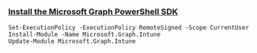 ### [Install the Microsoft Graph PowerShell SDK](https://learn.microsoft.com/en-us/powershell/microsoftgraph/installation?view=graph-powershell-1.0)

```
Set-ExecutionPolicy -ExecutionPolicy RemoteSigned -Scope CurrentUser
Install-Module -Name Microsoft.Graph.Intune
Update-Module Microsoft.Graph.Intune
```
